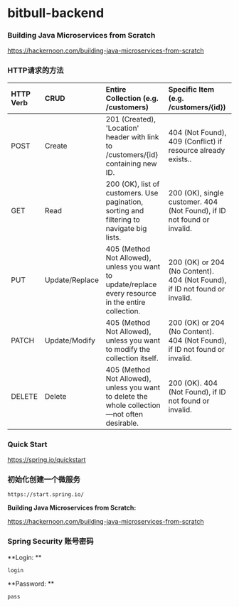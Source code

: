 # bitbull-backend

### Building Java Microservices from Scratch

https://hackernoon.com/building-java-microservices-from-scratch



### HTTP请求的方法

| HTTP Verb | CRUD           | Entire Collection (e.g. /customers)                          | Specific Item (e.g. /customers/{id})                         |
| :-------- | :------------- | :----------------------------------------------------------- | :----------------------------------------------------------- |
| POST      | Create         | 201 (Created), 'Location' header with link to /customers/{id} containing new ID. | 404 (Not Found), 409 (Conflict) if resource already exists.. |
| GET       | Read           | 200 (OK), list of customers. Use pagination, sorting and filtering to navigate big lists. | 200 (OK), single customer. 404 (Not Found), if ID not found or invalid. |
| PUT       | Update/Replace | 405 (Method Not Allowed), unless you want to update/replace every resource in the entire collection. | 200 (OK) or 204 (No Content). 404 (Not Found), if ID not found or invalid. |
| PATCH     | Update/Modify  | 405 (Method Not Allowed), unless you want to modify the collection itself. | 200 (OK) or 204 (No Content). 404 (Not Found), if ID not found or invalid. |
| DELETE    | Delete         | 405 (Method Not Allowed), unless you want to delete the whole collection—not often desirable. | 200 (OK). 404 (Not Found), if ID not found or invalid.       |





### Quick Start

https://spring.io/quickstart



### 初始化创建一个微服务

```
https://start.spring.io/
```



**Building Java Microservices from Scratch:**

https://hackernoon.com/building-java-microservices-from-scratch



### Spring Security 账号密码

**Login: **

```
login
```

**Password: **

````
pass
````

